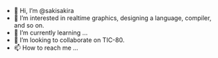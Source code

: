 - 👋 Hi, I’m @sakisakira
- 👀 I’m interested in realtime graphics, designing a language, compiler, and so on.
- 🌱 I’m currently learning ...
- 💞️ I’m looking to collaborate on TIC-80.
- 📫 How to reach me ...

<!---
sakisakira/sakisakira is a ✨ special ✨ repository because its `README.md` (this file) appears on your GitHub profile.
You can click the Preview link to take a look at your changes.
--->
